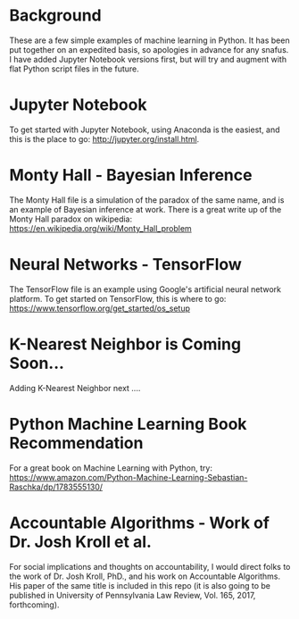 # Background
These are a few simple examples of machine learning in Python.
It has been put together on an expedited basis, so apologies in advance for any snafus.
I have added Jupyter Notebook versions first, but will try and augment with 
flat Python script files in the future. 

# Jupyter Notebook
To get started with Jupyter Notebook, using Anaconda is the easiest, 
and this is the place to go: http://jupyter.org/install.html.

# Monty Hall - Bayesian Inference
The Monty Hall file is a simulation of the paradox of the same name, and is an example of 
Bayesian inference at work.
There is a great write up of the Monty Hall paradox on wikipedia: 
https://en.wikipedia.org/wiki/Monty_Hall_problem

# Neural Networks - TensorFlow
The TensorFlow file is an example using Google's artificial neural network platform.
To get started on TensorFlow, this is where to go: 
https://www.tensorflow.org/get_started/os_setup

# K-Nearest Neighbor is Coming Soon...
Adding K-Nearest Neighbor next ....

# Python Machine Learning Book Recommendation
For a great book on Machine Learning with Python, try: 
https://www.amazon.com/Python-Machine-Learning-Sebastian-Raschka/dp/1783555130/

# Accountable Algorithms - Work of Dr. Josh Kroll et al.
For social implications and thoughts on accountability, 
I would direct folks to the work of Dr. Josh Kroll, PhD., and his work on 
Accountable Algorithms.  His paper of the same title is included in this repo 
(it is also going to be published in University of Pennsylvania Law Review, Vol. 
165, 2017, forthcoming). 
